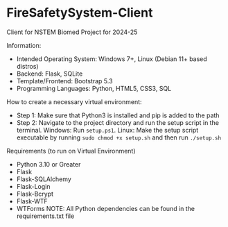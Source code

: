 # FireSafetySystem-Client
Client for NSTEM Biomed Project for 2024-25

Information:
- Intended Operating System: Windows 7+, Linux (Debian 11+ based distros)
- Backend: Flask, SQLite
- Template/Frontend: Bootstrap 5.3
- Programming Languages: Python, HTML5, CSS3, SQL

How to create a necessary virtual environment:
- Step 1: Make sure that Python3 is installed and pip is added to the path
- Step 2: Navigate to the project directory and run the setup script in the terminal.
  Windows: Run ```setup.ps1```.
  Linux: Make the setup script executable by running ```sudo chmod +x setup.sh``` and then run ```./setup.sh```

Requirements (to run on Virtual Environment)
- Python 3.10 or Greater
-   Flask
-   Flask-SQLAlchemy
-   Flask-Login
-   Flask-Bcrypt
-   Flask-WTF
-   WTForms
NOTE: All Python dependencies can be found in the requirements.txt file
